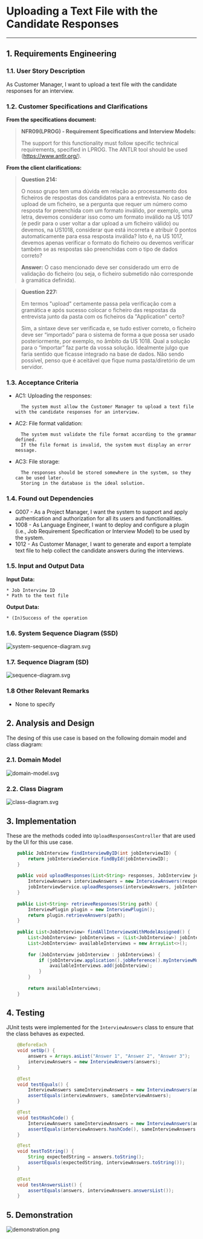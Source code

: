 # Uploading a Text File with the Candidate Responses

--------

## 1. Requirements Engineering

### 1.1. User Story Description

As Customer Manager, I want to upload a text file with the candidate responses for an interview.

### 1.2. Customer Specifications and Clarifications

**From the specifications document:**

> **NFR09(LPROG) - Requirement Specifications and Interview Models:**
> 
> The support for this functionality must follow specific technical requirements, 
specified in LPROG. The ANTLR tool should be used (https://www.antlr.org/).

**From the client clarifications:**

> **Question 214:**
>
> O nosso grupo tem uma dúvida em relação ao processamento dos ficheiros de respostas dos candidatos para a entrevista. 
No caso de upload de um ficheiro, se a pergunta que requer um número como resposta for preenchida com um formato inválido, 
por exemplo, uma letra, devemos considerar isso como um formato inválido na US 1017 (e pedir para o user voltar a dar 
upload a um ficheiro válido) ou devemos, na US1018, considerar que está incorreta e atribuir 0 pontos automaticamente para 
essa resposta inválida? Isto é, na US 1017, devemos apenas verificar o formato do ficheiro ou devemos verificar também se 
as respostas são preenchidas com o tipo de dados correto?
>
> **Answer:**
> O caso mencionado deve ser considerado um erro de validação do ficheiro (ou seja, o ficheiro submetido não corresponde à gramática definida).

> **Question 227:**
> 
> Em termos "upload" certamente passa pela verificação com a gramática e após sucesso colocar o ficheiro das respostas da 
entrevista junto da pasta com os ficheiros da "Application" certo?
> 
> Sim, a sintaxe deve ser verificada e, se tudo estiver correto, o ficheiro deve ser “importado” para o sistema de forma a 
que possa ser usado posteriormente, por exemplo, no âmbito da US 1018. Qual a solução para o “importar” faz parte da vossa solução. 
Idealmente julgo que faria sentido que ficasse integrado na base de dados. Não sendo possível, penso que é aceitável que fique numa 
pasta/diretório de um servidor.

### 1.3. Acceptance Criteria

* AC1: Uploading the responses:

        The system must allow the Customer Manager to upload a text file with the candidate responses for an interview.

* AC2: File format validation:

        The system must validate the file format according to the grammar defined. 
        If the file format is invalid, the system must display an error message.

* AC3: File storage:

        The responses should be stored somewhere in the system, so they can be used later.
        Storing in the database is the ideal solution.

### 1.4. Found out Dependencies

* G007 - As a Project Manager, I want the system to support and apply authentication and authorization for all its users and functionalities.
* 1008 - As Language Engineer, I want to deploy and configure a plugin (i.e., Job Requirement Specification or Interview Model) to be used by the system.
* 1012 - As Customer Manager, I want to generate and export a template text file to help collect the candidate answers during the interviews.

### 1.5. Input and Output Data

**Input Data:**

    * Job Interview ID
    * Path to the text file

**Output Data:**

    * (In)Success of the operation

### 1.6. System Sequence Diagram (SSD)
![system-sequence-diagram.svg](system-sequence-diagram.svg)

### 1.7. Sequence Diagram (SD)
![sequence-diagram.svg](sequence-diagram.svg)

### 1.8 Other Relevant Remarks

*  None to specify 

## 2. Analysis and Design
The desing of this use case is based on the following domain model and class diagram:

### 2.1. Domain Model
![domain-model.svg](domain-model.svg)

### 2.2. Class Diagram
![class-diagram.svg](class-diagram.svg)

## 3. Implementation

These are the methods coded into `UploadResponsesController` that are used by the UI for this use case.

```java
    public JobInterview findInterviewByID(int jobInterviewID) {
        return jobInterviewService.findById(jobInterviewID);
    }
    
    public void uploadResponses(List<String> responses, JobInterview jobInterview) {
        InterviewAnswers interviewAnswers = new InterviewAnswers(responses);
        jobInterviewService.uploadResponses(interviewAnswers, jobInterview);
    }
    
    public List<String> retrieveResponses(String path) {
        InterviewPlugin plugin = new InterviewPlugin();
        return plugin.retrieveAnswers(path);
    }
    
    public List<JobInterview> findAllInterviewsWithModelAssigned() {
        List<JobInterview> jobInterviews = (List<JobInterview>) jobInterviewService.allJobInterviews();
        List<JobInterview> availableInterviews = new ArrayList<>();
      
        for (JobInterview jobInterview : jobInterviews) {
            if (jobInterview.application().jobReference().myInterviewModel() != null) {
                availableInterviews.add(jobInterview);
            }
        }
      
        return availableInterviews;
    }
```

## 4. Testing

JUnit tests were implemented for the `InterviewAnswers` class to ensure that the class behaves as expected.

```java
    @BeforeEach
    void setUp() {
        answers = Arrays.asList("Answer 1", "Answer 2", "Answer 3");
        interviewAnswers = new InterviewAnswers(answers);
    }
    
    @Test
    void testEquals() {
        InterviewAnswers sameInterviewAnswers = new InterviewAnswers(answers);
        assertEquals(interviewAnswers, sameInterviewAnswers);
    }

    @Test
    void testHashCode() {
        InterviewAnswers sameInterviewAnswers = new InterviewAnswers(answers);
        assertEquals(interviewAnswers.hashCode(), sameInterviewAnswers.hashCode());
    }

    @Test
    void testToString() {
        String expectedString = answers.toString();
        assertEquals(expectedString, interviewAnswers.toString());
    }

    @Test
    void testAnswersList() {
        assertEquals(answers, interviewAnswers.answersList());
    }
```

## 5. Demonstration
![demonstration.png](demonstration.png)